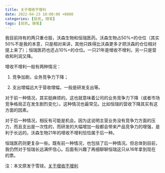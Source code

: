 ```yaml
---
title: 关于增收不增利
date: 2022-04-23 18:00:00 +0800
categories: [投资, 随笔]
tags: [投资, 随笔]
---
```

我目前持有的两只重仓股，沃森生物和恒瑞医药。沃森生物占50%+的仓位（其实50%不是我的本意，只是相对来讲，其他只跌得比沃森更多才把沃森的仓位相对提上来了）；恒瑞医药也还占10%+的仓位。一只21年是增收不增利，另一只是营收和利润又降。

增收不增利一般有两种情况：

1. 竞争加剧，业务竞争力下降；

2. 支出增幅远大于营收增幅，一般是研发支出等。

对于前一种情况，其实挺麻烦的。这也就意味着公司的业务竞争力下降（或者市场竞争格局正在发生剧烈变化）。这种情况也最常见。比如恒瑞的营收下降其实有这方面的因素。

对于后一种情况，相反有可能是机会。因为这说明主营业务没有竞争力方面的压力，而且支出是一次性的，而研发的大幅增加一般都会带来产品竞争力的增强，是利于长远的。沃森生物21年的增收不增利恰恰属于后一种。

恒瑞医药则更复杂一些。既有前一种情况，也包括了后一种情况。但总体到目前，我仍然对于恒瑞长远满怀信心。后面有兴趣了再细聊聊恒瑞这只从16年拿到现在的票。

注：本文原发于雪球。[关于增收不增利](https://xueqiu.com/6183701039/217959330)